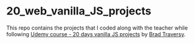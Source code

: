 # 20_web_vanilla_JS_projects

This repo contains the projects that I coded along with the teacher while following [Udemy course - 20 days vanilla JS projects]([https://www.udemy.com/course/50-projects-50-days/learn/lecture/23595134#overview](https://www.udemy.com/course/web-projects-with-vanilla-javascript/learn/lecture/17832668?start=15#overview)) by [Brad Traversy](https://www.youtube.com/c/TraversyMedia).
